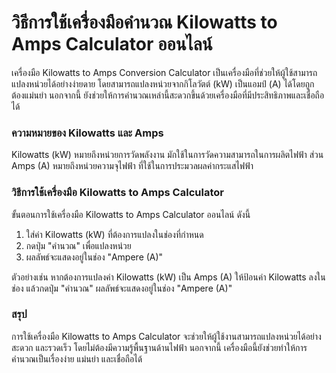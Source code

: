 วิธีการใช้เครื่องมือคำนวณ Kilowatts to Amps Calculator ออนไลน์
==============================================================

เครื่องมือ Kilowatts to Amps Conversion Calculator เป็นเครื่องมือที่ช่วยให้ผู้ใช้สามารถแปลงหน่วยได้อย่างง่ายดาย โดยสามารถแปลงหน่วยจากกิโลวัตต์ (kW) เป็นแอมป์ (A) ได้โดยถูกต้องแม่นยำ นอกจากนี้ ยังช่วยให้การคำนวณเหล่านี้สะดวกขึ้นด้วยเครื่องมือที่มีประสิทธิภาพและเชื่อถือได้

### ความหมายของ Kilowatts และ Amps

Kilowatts (kW) หมายถึงหน่วยการวัดพลังงาน มักใช้ในการวัดความสามารถในการผลิตไฟฟ้า ส่วน Amps (A) หมายถึงหน่วยความจุไฟฟ้า ที่ใช้ในการประมวลผลค่ากระแสไฟฟ้า

### วิธีการใช้เครื่องมือ Kilowatts to Amps Calculator

ขั้นตอนการใช้เครื่องมือ Kilowatts to Amps Calculator ออนไลน์ ดังนี้

1. ใส่ค่า Kilowatts (kW) ที่ต้องการแปลงในช่องที่กำหนด
2. กดปุ่ม "คำนวณ" เพื่อแปลงหน่วย
3. ผลลัพธ์จะแสดงอยู่ในช่อง "Ampere (A)"

ตัวอย่างเช่น หากต้องการแปลงค่า Kilowatts (kW) เป็น Amps (A) ให้ป้อนค่า Kilowatts ลงในช่อง แล้วกดปุ่ม "คำนวณ" ผลลัพธ์จะแสดงอยู่ในช่อง "Ampere (A)"

### สรุป

การใช้เครื่องมือ Kilowatts to Amps Calculator จะช่วยให้ผู้ใช้งานสามารถแปลงหน่วยได้อย่างสะดวก และรวดเร็ว โดยไม่ต้องมีความรู้พื้นฐานด้านไฟฟ้า นอกจากนี้ เครื่องมือนี้ยังช่วยทำให้การคำนวณเป็นเรื่องง่าย แม่นยำ และเชื่อถือได้
